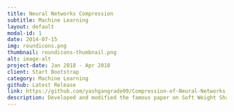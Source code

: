 ```yaml
---
title: Neural Networks Compression
subtitle: Machine Learning
layout: default
modal-id: 1
date: 2014-07-15
img: roundicons.png
thumbnail: roundicons-thumbnail.png
alt: image-alt
project-date: Jan 2018 - Apr 2018
client: Start Bootstrap
category: Machine Learning
github: Latest Release
link: https://github.com/yashgangrade09/Compression-of-Neural-Networks.git
description: Developed and modified the famous paper on Soft Weight Sharing for Neural Net Compression with the aim to store multi- million parameter network on small devices like phones. Tested on MNIST dataset and found similar results to original implementation. 
---
```

